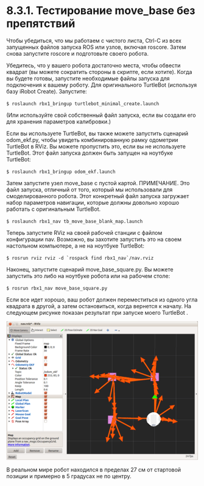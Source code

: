 # 8.3.1. Тестирование move\_base без препятствий

Чтобы убедиться, что мы работаем с чистого листа, Ctrl-C из всех запущенных файлов запуска ROS или узлов, включая roscore. Затем снова запустите roscore и подготовьте своего робота.

Убедитесь, что у вашего робота достаточно места, чтобы обвести квадрат \(вы можете сократить стороны в скрипте, если хотите\). Когда вы будете готовы, запустите необходимые файлы запуска для подключения к вашему роботу. Для оригинального TurtleBot \(используя базу iRobot Create\). Запустите:

`$ roslaunch rbx1_bringup turtlebot_minimal_create.launch`

\(Или используйте свой собственный файл запуска, если вы создали его для хранения параметров калибровки.\)

Если вы используете TurtleBot, вы также можете запустить сценарий odom\_ekf.py, чтобы увидеть комбинированную рамку одометрии TurtleBot в RViz. Вы можете пропустить это, если вы не используете TurtleBot. Этот файл запуска должен быть запущен на ноутбуке TurtleBot:

`$ roslaunch rbx1_bringup odom_ekf.launch`

Затем запустите узел move\_base с пустой картой. ПРИМЕЧАНИЕ. Это файл запуска, отличный от того, который мы использовали для смоделированного робота. Этот конкретный файл запуска загружает набор параметров навигации, которые должны довольно хорошо работать с оригинальным TurtleBot.

`$ roslaunch rbx1_nav tb_move_base_blank_map.launch`

Теперь запустите RViz на своей рабочей станции с файлом конфигурации nav. Возможно, вы захотите запустить это на своем настольном компьютере, а не на ноутбуке TurtleBot:

``$ rosrun rviz rviz -d `rospack find rbx1_nav`/nav.rviz``

Наконец, запустите сценарий move\_base\_square.py. Вы можете запустить это либо на ноутбуке робота или на рабочем столе:

`$ rosrun rbx1_nav move_base_square.py`

Если все идет хорошо, ваш робот должен переместиться из одного угла квадрата в другой, а затем остановиться, когда вернется к началу. На следующем рисунке показан результат при запуске моего TurtleBot .

![](../../.gitbook/assets/snimok-ekrana-2020-06-12-v-22.04.36.png)

В реальном мире робот находился в пределах 27 см от стартовой позиции и примерно в 5 градусах не по центру.

